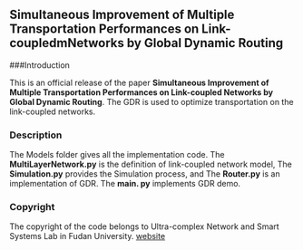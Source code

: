 ## Simultaneous Improvement of Multiple Transportation Performances on Link-coupledmNetworks by Global Dynamic Routing

###Introduction


This is an official release of the paper **Simultaneous Improvement of Multiple Transportation Performances on Link-coupled Networks by Global Dynamic Routing**. 
The GDR is used to optimize transportation on the link-coupled networks.

### Description

The Models folder gives all the implementation code. 
The **MultiLayerNetwork.py** is the definition of link-coupled network model, 
The **Simulation.py** provides the Simulation process, and
The **Router.py** is an implementation of GDR.
The **main. py** implements GDR demo.


### Copyright
The copyright of the code belongs to Ultra-complex Network and Smart Systems Lab in Fudan University. [website](https://ucnss.fudan.edu.cn/)
